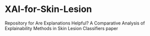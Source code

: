 # XAI-for-Skin-Lesion
Repository for Are Explanations Helpful? A Comparative Analysis of Explainability Methods in Skin Lesion Classifiers paper
